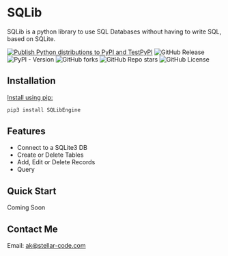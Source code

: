 # SQLib

SQLib is a python library to use SQL Databases without having to write SQL, based on SQLite.

[![Publish Python distributions to PyPI and TestPyPI](https://github.com/TRC-Loop/SQLib/actions/workflows/pypi-publish.yml/badge.svg)](https://github.com/TRC-Loop/SQLib/actions/workflows/pypi-publish.yml)
![GitHub Release](https://img.shields.io/github/v/release/TRC-Loop/SQLib)
![PyPI - Version](https://img.shields.io/pypi/v/SQLibEngine)
![GitHub forks](https://img.shields.io/github/forks/TRC-Loop/SQLib?style=flat)
![GitHub Repo stars](https://img.shields.io/github/stars/TRC-Loop/SQLib?style=flat)
![GitHub License](https://img.shields.io/github/license/TRC-Loop/SQLib?style=flat)

## Installation
[Install using pip:](https://pypi.org/project/SQLibEngine/)

```bash
pip3 install SQLibEngine
```

## Features

- Connect to a SQLite3 DB
- Create or Delete Tables
- Add, Edit or Delete Records
- Query

## Quick Start

Coming Soon

## Contact Me
Email: ak@stellar-code.com
